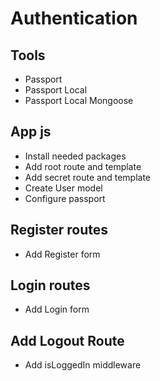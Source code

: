 # Authentication

## Tools
- Passport
- Passport Local
- Passport Local Mongoose
 
 ## App js
- Install needed packages
- Add root route and template
- Add secret route and template
- Create User model
- Configure passport


## Register routes
- Add Register form


## Login routes
- Add Login form


## Add Logout Route
- Add isLoggedIn middleware